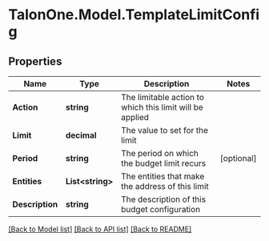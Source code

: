 # TalonOne.Model.TemplateLimitConfig
## Properties

Name | Type | Description | Notes
------------ | ------------- | ------------- | -------------
**Action** | **string** | The limitable action to which this limit will be applied | 
**Limit** | **decimal** | The value to set for the limit | 
**Period** | **string** | The period on which the budget limit recurs | [optional] 
**Entities** | **List&lt;string&gt;** | The entities that make the address of this limit | 
**Description** | **string** | The description of this budget configuration | 

[[Back to Model list]](../README.md#documentation-for-models) [[Back to API list]](../README.md#documentation-for-api-endpoints) [[Back to README]](../README.md)

